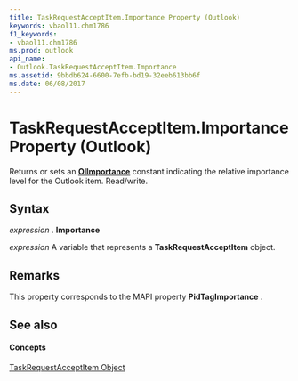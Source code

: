 ```yaml
---
title: TaskRequestAcceptItem.Importance Property (Outlook)
keywords: vbaol11.chm1786
f1_keywords:
- vbaol11.chm1786
ms.prod: outlook
api_name:
- Outlook.TaskRequestAcceptItem.Importance
ms.assetid: 9bbdb624-6600-7efb-bd19-32eeb613bb6f
ms.date: 06/08/2017
---
```



# TaskRequestAcceptItem.Importance Property (Outlook)

Returns or sets an **[OlImportance](olimportance-enumeration-outlook.md)** constant indicating the relative importance level for the Outlook item. Read/write.


## Syntax

 _expression_ . **Importance**

 _expression_ A variable that represents a **TaskRequestAcceptItem** object.


## Remarks

This property corresponds to the MAPI property **PidTagImportance** .


## See also


#### Concepts


[TaskRequestAcceptItem Object](taskrequestacceptitem-object-outlook.md)


